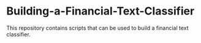# Building-a-Financial-Text-Classifier
This repository contains scripts that can be used to build a financial text classifier. 

